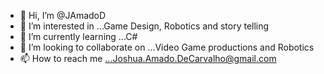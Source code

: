 - 👋 Hi, I’m @JAmadoD
- 👀 I’m interested in ...Game Design, Robotics and story telling 
- 🌱 I’m currently learning ...C# 
- 💞️ I’m looking to collaborate on ...Video Game productions and Robotics
- 📫 How to reach me ...Joshua.Amado.DeCarvalho@gmail.com

<!---
JAmadoD/JAmadoD is a ✨ special ✨ repository because its `README.md` (this file) appears on your GitHub profile.
You can click the Preview link to take a look at your changes.
--->
